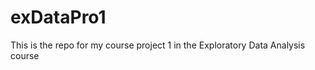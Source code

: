 exDataPro1
==========

This is the repo for my course project 1 in the Exploratory Data Analysis course
